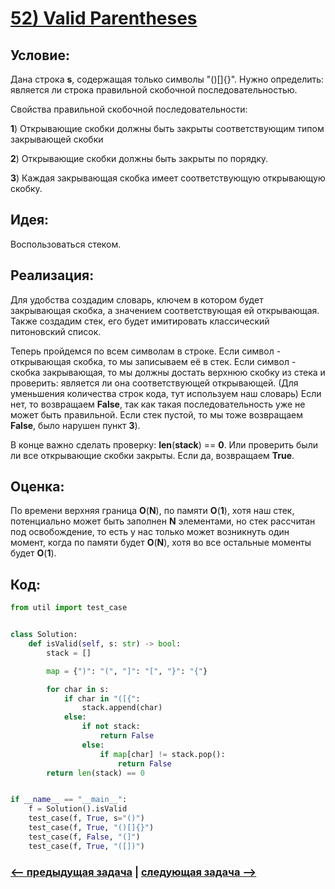 # [**52) Valid Parentheses**](https://leetcode.com/problems/valid-parentheses/description/)

## **Условие:**

Дана строка **s**, содержащая только символы "()[]{}". Нужно определить: является ли строка правильной скобочной последовательностью.

Свойства правильной скобочной последовательности:

**1**) Открывающие скобки должны быть закрыты соответствующим типом закрывающей скобки

**2**) Открывающие скобки должны быть закрыты по порядку.

**3**) Каждая закрывающая скобка имеет соответствующую открывающую скобку.

## **Идея:**

Воспользоваться стеком.

## **Реализация:**

Для удобства создадим словарь, ключем в котором будет закрывающая скобка, а значением соответствующая ей открывающая. Также создадим стек, его будет имитировать классический питоновский список.

Теперь пройдемся по всем символам в строке. Если символ - открывающая скобка, то мы записываем её в стек. Если символ - скобка закрывающая, то мы должны достать верхнюю скобку из стека и проверить: является ли она соответствующей открывающей. (Для уменьшения количества строк кода, тут используем наш словарь) Если нет, то возвращаем **False**, так как такая последовательность уже не может быть правильной. Если стек пустой, то мы тоже возвращаем **False**, было нарушен пункт **3**).

В конце важно сделать проверку: **len**(**stack**) == **0**. Или проверить были ли все открывающие скобки закрыты. Если да, возвращаем **True**.



## **Оценка:**

По времени верхняя граница **O**(**N**), по памяти **O**(**1**), хотя наш стек, потенциально может быть заполнен **N** элементами, но стек рассчитан под освобождение, то есть у нас только может возникнуть один момент, когда по памяти будет **O**(**N**), хотя во все остальные моменты будет **O**(**1**).

## Код:
```python
from util import test_case


class Solution:
    def isValid(self, s: str) -> bool:
        stack = []

        map = {")": "(", "]": "[", "}": "{"}

        for char in s:
            if char in "([{":
                stack.append(char)
            else:
                if not stack:
                    return False
                else:
                    if map[char] != stack.pop():
                        return False
        return len(stack) == 0


if __name__ == "__main__":
    f = Solution().isValid
    test_case(f, True, s="()")
    test_case(f, True, "()[]{}")
    test_case(f, False, "(]")
    test_case(f, True, "([])")

```

### [<-- предыдущая задача](https://github.com/TAskMAster339/PythonAlgorithms/tree/main/51.Minimum%20Number%20of%20Arrows%20to%20Burst%20Balloons) | [следующая задача -->](https://github.com/TAskMAster339/PythonAlgorithms/tree/main/53.Simplify%20Path)
